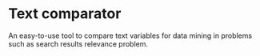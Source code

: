 # Text comparator

An easy-to-use tool to compare text variables for data mining in problems such as search results relevance problem.  
